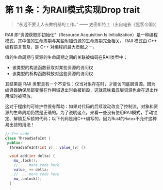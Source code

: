 # 第 11 条：为RAII模式实现Drop trait

> “永远不要让人去做机器的工作。” —— 史密斯特工（出自电影《黑客帝国》）

RAII 即“资源获取即初始化”（Resource Acquisition Is Initialization）是一种编程模式，其中值的生命周期与某些附加资源的生命周期完全相关。 RAII 模式由 C++ 编程语言普及，是 C++ 对编程的最大贡献之一。

值的生命周期与资源的生命周期之间的关联被编码在RAII类型中：

- 该类型的构造函数获取对某些资源的访问权
- 该类型的析构函数释放对这些资源的访问权

其结果是 RAII 类型具有一个不变性：仅当对象存在时，才能访问底层资源。因为编译器确保局部变量在作用域退出时会被销毁，这就意味着底层资源也会在退出作用域时被释放。

这对于程序的可维护性很有帮助：如果对代码的后续改动改变了控制流，对象和资源的生命周期仍然是正确的。为了说明这点，来看一些没有使用RAII模式，手动锁定、解锁互斥锁的代码；以下代码是用C++编写的，因为Rust的`Mutex`不允许这种易出错的用法！
```C++
// C++ code
class ThreadSafeInt {
 public:
  ThreadSafeInt(int v) : value_(v) {}

  void add(int delta) {
    mu_.lock();
    // ... more code here
    value_ += delta;
    // ... more code here
    mu_.unlock();
  }
```